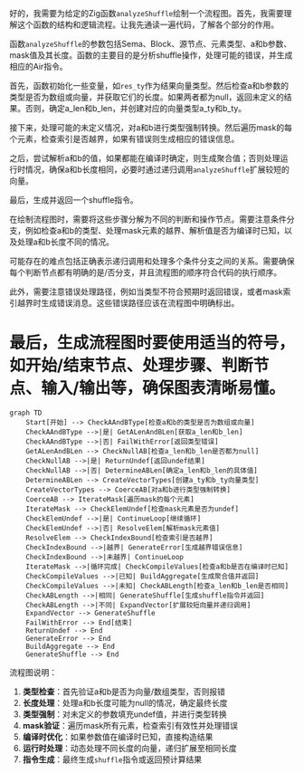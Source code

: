 好的，我需要为给定的Zig函数`analyzeShuffle`绘制一个流程图。首先，我需要理解这个函数的结构和逻辑流程。让我先通读一遍代码，了解各个部分的作用。

函数`analyzeShuffle`的参数包括Sema、Block、源节点、元素类型、a和b参数、mask值及其长度。函数的主要目的是分析shuffle操作，处理可能的错误，并生成相应的Air指令。

首先，函数初始化一些变量，如`res_ty`作为结果向量类型。然后检查a和b参数的类型是否为数组或向量，并获取它们的长度。如果两者都为null，返回未定义的结果。否则，确定a_len和b_len，并创建对应的向量类型a_ty和b_ty。

接下来，处理可能的未定义情况，对a和b进行类型强制转换。然后遍历mask的每个元素，检查索引是否越界，如果有错误则生成相应的错误信息。

之后，尝试解析a和b的值，如果都能在编译时确定，则生成聚合值；否则处理运行时情况，确保a和b长度相同，必要时通过递归调用`analyzeShuffle`扩展较短的向量。

最后，生成并返回一个shuffle指令。

在绘制流程图时，需要将这些步骤分解为不同的判断和操作节点。需要注意条件分支，例如检查a和b的类型、处理mask元素的越界、解析值是否为编译时已知，以及处理a和b长度不同的情况。

可能存在的难点包括正确表示递归调用和处理多个条件分支之间的关系。需要确保每个判断节点都有明确的是/否分支，并且流程图的顺序符合代码的执行顺序。

此外，需要注意错误处理路径，例如当类型不符合预期时返回错误，或者mask索引越界时生成错误消息。这些错误路径应该在流程图中明确标出。

最后，生成流程图时要使用适当的符号，如开始/结束节点、处理步骤、判断节点、输入/输出等，确保图表清晰易懂。
================================================
```mermaid
graph TD
    Start[开始] --> CheckAAndBType[检查a和b的类型是否为数组或向量]
    CheckAAndBType -->|是| GetALenAndBLen[获取a_len和b_len]
    CheckAAndBType -->|否| FailWithError[返回类型错误]
    GetALenAndBLen --> CheckNullAB[检查a_len和b_len是否都为null]
    CheckNullAB -->|是| ReturnUndef[返回undef结果]
    CheckNullAB -->|否| DetermineABLen[确定a_len和b_len的具体值]
    DetermineABLen --> CreateVectorTypes[创建a_ty和b_ty向量类型]
    CreateVectorTypes --> CoerceAB[对a和b进行类型强制转换]
    CoerceAB --> IterateMask[遍历mask的每个元素]
    IterateMask --> CheckElemUndef[检查mask元素是否为undef]
    CheckElemUndef -->|是| ContinueLoop[继续循环]
    CheckElemUndef -->|否| ResolveElem[解析mask元素值]
    ResolveElem --> CheckIndexBound[检查索引是否越界]
    CheckIndexBound -->|越界| GenerateError[生成越界错误信息]
    CheckIndexBound -->|未越界| ContinueLoop
    IterateMask -->|循环完成| CheckCompileValues[检查a和b是否在编译时已知]
    CheckCompileValues -->|已知| BuildAggregate[生成聚合值并返回]
    CheckCompileValues -->|未知| CheckABLength[检查a_len和b_len是否相同]
    CheckABLength -->|相同| GenerateShuffle[生成shuffle指令并返回]
    CheckABLength -->|不同| ExpandVector[扩展较短向量并递归调用]
    ExpandVector --> GenerateShuffle
    FailWithError --> End[结束]
    ReturnUndef --> End
    GenerateError --> End
    BuildAggregate --> End
    GenerateShuffle --> End
``` 

流程图说明：
1. **类型检查**：首先验证a和b是否为向量/数组类型，否则报错
2. **长度处理**：处理a和b长度可能为null的情况，确定最终长度
3. **类型强制**：对未定义的参数填充undef值，并进行类型转换
4. **mask验证**：遍历mask所有元素，检查索引有效性并处理错误
5. **编译时优化**：如果参数值在编译时已知，直接构造结果
6. **运行时处理**：动态处理不同长度的向量，递归扩展至相同长度
7. **指令生成**：最终生成`shuffle`指令或返回预计算结果